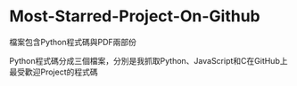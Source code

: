 # Most-Starred-Project-On-Github

檔案包含Python程式碼與PDF兩部份

Python程式碼分成三個檔案，分別是我抓取Python、JavaScript和C在GitHub上最受歡迎Project的程式碼
